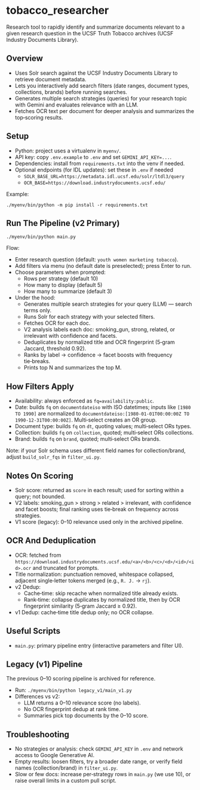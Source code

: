 # tobacco_researcher

Research tool to rapidly identify and summarize documents relevant to a given research question in the UCSF Truth Tobacco archives (UCSF Industry Documents Library).

## Overview
- Uses Solr search against the UCSF Industry Documents Library to retrieve document metadata.
- Lets you interactively add search filters (date ranges, document types, collections, brands) before running searches.
- Generates multiple search strategies (queries) for your research topic with Gemini and evaluates relevance with an LLM.
- Fetches OCR text per document for deeper analysis and summarizes the top‑scoring results.

## Setup
- Python: project uses a virtualenv in `myenv/`.
- API key: copy `.env.example` to `.env` and set `GEMINI_API_KEY=...`.
- Dependencies: install from `requirements.txt` into the venv if needed.
 - Optional endpoints (for IDL updates): set these in `.env` if needed
   - `SOLR_BASE_URL=https://metadata.idl.ucsf.edu/solr/ltdl3/query`
   - `OCR_BASE=https://download.industrydocuments.ucsf.edu/`

Example:
```
./myenv/bin/python -m pip install -r requirements.txt
```

## Run The Pipeline (v2 Primary)
```
./myenv/bin/python main.py
```
Flow:
- Enter research question (default: `youth women marketing tobacco`).
- Add filters via menu (no default date is preselected); press Enter to run.
- Choose parameters when prompted:
  - Rows per strategy (default 10)
  - How many to display (default 5)
  - How many to summarize (default 3)
- Under the hood:
  - Generates multiple search strategies for your query (LLM) — search terms only.
  - Runs Solr for each strategy with your selected filters.
  - Fetches OCR for each doc.
  - V2 analysis labels each doc: smoking_gun, strong, related, or irrelevant with confidence and facets.
  - Deduplicates by normalized title and OCR fingerprint (5‑gram Jaccard, threshold 0.92).
  - Ranks by label → confidence → facet boosts with frequency tie‑breaks.
  - Prints top N and summarizes the top M.

## How Filters Apply
- Availability: always enforced as `fq=availability:public`.
- Date: builds `fq` on `documentdateiso` with ISO datetimes; inputs like `[1980 TO 1990]` are normalized to `documentdateiso:[1980-01-01T00:00:00Z TO 1990-12-31T00:00:00Z]`. Multi‑select creates an OR group.
- Document type: builds `fq` on `dt`, quoting values; multi‑select ORs types.
- Collection: builds `fq` on `collection`, quoted; multi‑select ORs collections.
- Brand: builds `fq` on `brand`, quoted; multi‑select ORs brands.

Note: if your Solr schema uses different field names for collection/brand, adjust `build_solr_fqs` in `filter_ui.py`.

## Notes On Scoring
- Solr score: returned as `score` in each result; used for sorting within a query; not bounded.
- V2 labels: smoking_gun > strong > related > irrelevant, with confidence and facet boosts; final ranking uses tie‑break on frequency across strategies.
- V1 score (legacy): 0–10 relevance used only in the archived pipeline.

## OCR And Deduplication
- OCR: fetched from `https://download.industrydocuments.ucsf.edu/<a>/<b>/<c>/<d>/<id>/<id>.ocr` and truncated for prompts.
- Title normalization: punctuation removed, whitespace collapsed, adjacent single‑letter tokens merged (e.g., `R. J.` → `rj`).
- v2 Dedup:
  - Cache‑time: skip recache when normalized title already exists.
  - Rank‑time: collapse duplicates by normalized title, then by OCR fingerprint similarity (5‑gram Jaccard ≥ 0.92).
- v1 Dedup: cache‑time title dedup only; no OCR collapse.

## Useful Scripts
- `main.py`: primary pipeline entry (interactive parameters and filter UI).

## Legacy (v1) Pipeline
The previous 0–10 scoring pipeline is archived for reference.

- Run: `./myenv/bin/python legacy_v1/main_v1.py`
- Differences vs v2:
  - LLM returns a 0–10 relevance score (no labels).
  - No OCR fingerprint dedup at rank time.
  - Summaries pick top documents by the 0–10 score.

## Troubleshooting
- No strategies or analysis: check `GEMINI_API_KEY` in `.env` and network access to Google Generative AI.
- Empty results: loosen filters, try a broader date range, or verify field names (collection/brand) in `filter_ui.py`.
- Slow or few docs: increase per‑strategy rows in `main.py` (we use 10), or raise overall limits in a custom pull script.
